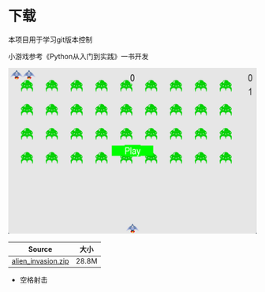 # 下载

本项目用于学习git版本控制

小游戏参考《Python从入门到实践》一书开发

![](https://raw.githubusercontent.com/Alddp/-Python-/main/a.png)

| Source                                                       | 大小  |
| ------------------------------------------------------------ | ----- |
| [alien_invasion.zip](https://down-load.lanrar.com/file/?UDZWaFxtU2IDCgM7BzIFaQE+VGxfYQVrAG4AY1xuB1kHbgc+WXIOOwMmBjkHPFwzAXUPcAM1BnQGJ1Q0ADVRPFA1Vl5caFNjA2gDZAdlBTQBa1RkXzMFMQA2AD5cJgdgB3QHbVk3DmoDZAZoB2JcagFoDzoDegZ0BnFUbwBuUWBQYlY1XC5TNwNkA3oHYQUxAXRUY181BTcAPgA/XGYHMQc+BzFZNA47AzYGMgdgXDgBOQ8/A2wGNgY3VDEAZVE2UDZWY1w3UzcDNAM2BzIFYAFuVH9fegVuAHcAIFx1B3UHYgciWW0OPgNoBmMHa1xvAWsPMgNpBjMGJ1QmADVRPVA1VmdcPFM2A2IDZQdlBTUBbFRgXzgFPgAwAChcLgcgB2EHPFlzDmcDZQZ2ByZcLQEsDzcDbQYzBjFUZABtUWdQYFY5XDRTMANzAyAHOgV0AWZUZF85BSkAMgAwXC4HNwcxB2FZKg5rA20GZQ==) | 28.8M |

- 空格射击
